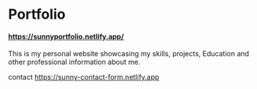 # Portfolio

#### https://sunnyportfolio.netlify.app/
This is my personal website showcasing my skills, projects, Education and other professional information about me.

contact https://sunny-contact-form.netlify.app
